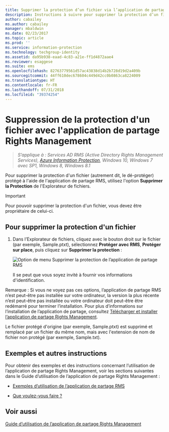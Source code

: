 ```yaml
---
title: Supprimer la protection d’un fichier via l’application de partage RMS - AIP
description: Instructions à suivre pour supprimer la protection d’un fichier protégé (autrement dit, pour le déprotéger) à l’aide de l’application de partage RMS.
author: cabailey
ms.author: cabailey
manager: mbaldwin
ms.date: 02/23/2017
ms.topic: article
ms.prod: ''
ms.service: information-protection
ms.technology: techgroup-identity
ms.assetid: da95b938-eaad-4c83-a21e-ff1d4872aae4
ms.reviewer: esaggese
ms.suite: ems
ms.openlocfilehash: 82763779561d57ac43838d14b2b728d19d2a409b
ms.sourcegitcommit: 44ff610dec678604c449d42cc0b0863ca8224009
ms.translationtype: HT
ms.contentlocale: fr-FR
ms.lasthandoff: 07/31/2018
ms.locfileid: "39374254"
---
```

# <a name="remove-protection-from-a-file-by-using-the-rights-management-sharing-application"></a>Suppression de la protection d'un fichier avec l'application de partage Rights Management

>*S’applique à : Services AD RMS (Active Directory Rights Management Services), [Azure Information Protection](https://azure.microsoft.com/pricing/details/information-protection), Windows 10, Windows 7 avec SP1, Windows 8, Windows 8.1*

Pour supprimer la protection d'un fichier (autrement dit, le dé-protéger) protégé à l'aide de l'application de partage RMS, utilisez l'option **Supprimer la Protection** de l'Explorateur de fichiers.

> [!IMPORTANT]
> Pour pouvoir supprimer la protection d'un fichier, vous devez être propriétaire de celui-ci.

## <a name="to-remove-protection-from-a-file"></a>Pour supprimer la protection d'un fichier

1.  Dans l’Explorateur de fichiers, cliquez avec le bouton droit sur le fichier (par exemple, Sample.ptxt), sélectionnez **Protéger avec RMS**, **Protéger sur place**, puis cliquez sur **Supprimer la protection** :

    ![Option de menu Supprimer la protection de l’application de partage RMS](../media/ADRMS_MSRMSApp_RemoveProtection.png)

    Il se peut que vous soyez invité à fournir vos informations d'identification.

Remarque : Si vous ne voyez pas ces options, l’application de partage RMS n’est peut-être pas installée sur votre ordinateur, la version la plus récente n’est peut-être pas installée ou votre ordinateur doit peut-être être redémarré pour terminer l’installation. Pour plus d’informations sur l’installation de l’application de partage, consultez [Télécharger et installer l’application de partage Rights Management](install-sharing-app.md).

Le fichier protégé d'origine (par exemple, Sample.ptxt) est supprimé et remplacé par un fichier du même nom, mais avec l'extension de nom de fichier non protégé (par exemple, Sample.txt).

## <a name="examples-and-other-instructions"></a>Exemples et autres instructions
Pour obtenir des exemples et des instructions concernant l’utilisation de l’application de partage Rights Management, voir les sections suivantes dans le Guide d’utilisation de l’application de partage Rights Management :

-   [Exemples d’utilisation de l’application de partage RMS](sharing-app-user-guide.md#examples-for-using-the-rms-sharing-application)

-   [Que voulez-vous faire ?](sharing-app-user-guide.md#what-do-you-want-to-do)

## <a name="see-also"></a>Voir aussi
[Guide d’utilisation de l’application de partage Rights Management](sharing-app-user-guide.md)
